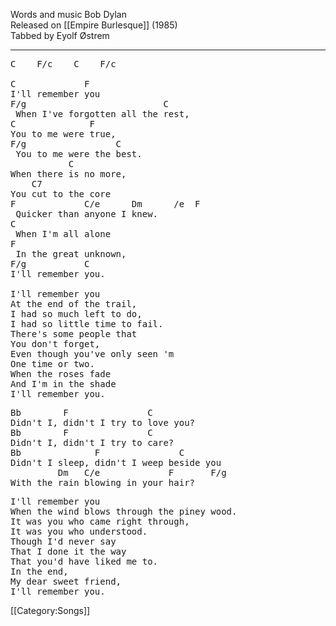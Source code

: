 Words and music Bob Dylan<br>
Released on [[Empire Burlesque]] (1985)<br>
Tabbed by Eyolf Østrem

----
<pre class="verse">
C    F/c    C    F/c

C             F
I'll remember you
F/g                          C
 When I've forgotten all the rest,
C              F
You to me were true,
F/g                 C
 You to me were the best.
           C
When there is no more,
    C7
You cut to the core
F             C/e      Dm      /e  F
 Quicker than anyone I knew.
C
 When I'm all alone
F
 In the great unknown,
F/g           C
I'll remember you.

I'll remember you
At the end of the trail,
I had so much left to do,
I had so little time to fail.
There's some people that
You don't forget,
Even though you've only seen 'm
One time or two.
When the roses fade
And I'm in the shade
I'll remember you.
</pre>

<pre class="bridge">
Bb        F               C
Didn't I, didn't I try to love you?
Bb        F               C
Didn't I, didn't I try to care?
Bb              F               C
Didn't I sleep, didn't I weep beside you
         Dm   C/e             F       F/g
With the rain blowing in your hair?
</pre>

<pre class="verse">
I'll remember you
When the wind blows through the piney wood.
It was you who came right through,
It was you who understood.
Though I'd never say
That I done it the way
That you'd have liked me to.
In the end,
My dear sweet friend,
I'll remember you.
</pre>

[[Category:Songs]]